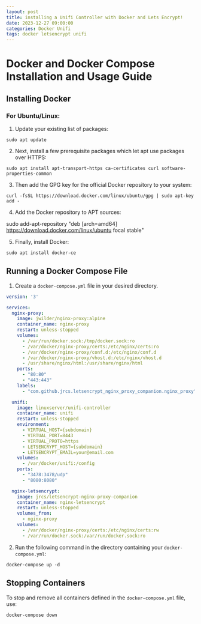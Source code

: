 ```yaml
---
layout: post
title: installing a Unifi Controller with Docker and Lets Encrypt!
date: 2023-12-27 09:00:00
categories: Docker Unifi
tags: docker letsencrypt unifi
---
```


# Docker and Docker Compose Installation and Usage Guide

## Installing Docker

### For Ubuntu/Linux:

1) Update your existing list of packages:

```
sudo apt update
```

2) Next, install a few prerequisite packages which let apt use packages over HTTPS:

```
sudo apt install apt-transport-https ca-certificates curl software-properties-common
```

3) Then add the GPG key for the official Docker repository to your system:

```
curl -fsSL https://download.docker.com/linux/ubuntu/gpg | sudo apt-key add -
```

4) Add the Docker repository to APT sources:

sudo add-apt-repository "deb [arch=amd64] https://download.docker.com/linux/ubuntu focal stable"

5) Finally, install Docker:
```
sudo apt install docker-ce
```

## Running a Docker Compose File

1) Create a `docker-compose.yml` file in your desired directory.

```yaml
version: '3'

services:
  nginx-proxy:
    image: jwilder/nginx-proxy:alpine
    container_name: nginx-proxy
    restart: unless-stopped
    volumes:
      - /var/run/docker.sock:/tmp/docker.sock:ro
      - /var/docker/nginx-proxy/certs:/etc/nginx/certs:ro
      - /var/docker/nginx-proxy/conf.d:/etc/nginx/conf.d
      - /var/docker/nginx-proxy/vhost.d:/etc/nginx/vhost.d
      - /usr/share/nginx/html:/usr/share/nginx/html
    ports:
      - "80:80"
      - "443:443"
    labels:
      - "com.github.jrcs.letsencrypt_nginx_proxy_companion.nginx_proxy"

  unifi:
    image: linuxserver/unifi-controller
    container_name: unifi
    restart: unless-stopped
    environment:
      - VIRTUAL_HOST={subdomain}
      - VIRTUAL_PORT=8443
      - VIRTUAL_PROTO=https
      - LETSENCRYPT_HOST={subdomain}
      - LETSENCRYPT_EMAIL=your@email.com
    volumes:
      - /var/docker/unifi:/config
    ports:
      - "3478:3478/udp"
      - "8080:8080"

  nginx-letsencrypt:
    image: jrcs/letsencrypt-nginx-proxy-companion
    container_name: nginx-letsencrypt
    restart: unless-stopped
    volumes_from:
      - nginx-proxy
    volumes:
      - /var/docker/nginx-proxy/certs:/etc/nginx/certs:rw
      - /var/run/docker.sock:/var/run/docker.sock:ro

```

2) Run the following command in the directory containing your `docker-compose.yml`:
```
docker-compose up -d
```

## Stopping Containers

To stop and remove all containers defined in the `docker-compose.yml` file, use:

```
docker-compose down
```